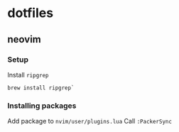 # dotfiles

## neovim

### Setup
Install `ripgrep`
```
brew install ripgrep`
```

### Installing packages

Add package to `nvim/user/plugins.lua`
Call `:PackerSync`

